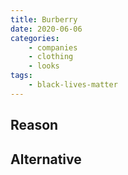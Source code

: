 ```yaml
---
title: Burberry
date: 2020-06-06
categories:
    - companies
    - clothing
    - looks
tags:
    - black-lives-matter
---
```


## Reason


## Alternative


